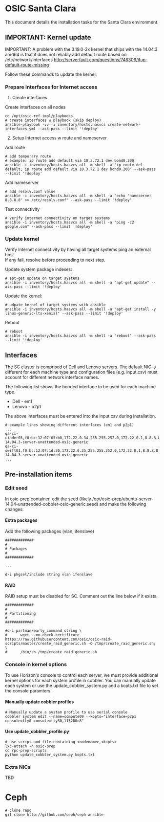 # OSIC Santa Clara

This document details the installation tasks for the Santa Clara environment.

## IMPORTANT: Kernel update

IMPORTANT:
A problem with the 3.19.0-2x kernel that ships with the 14.04.3 amd64 is that it does not reliably add default route based on /etc/network/interfaces
http://serverfault.com/questions/748306/ifup-default-route-missing

Follow these commands to update the kernel:

### Prepare interfaces for Internet access

1. Create interfaces

Create interfaces on all nodes

    cd /opt/osic-ref-impl/playbooks
    # create interfaces w playbook (skip deploy)
    ansible-playbook -vv -i inventory/hosts.hasvcs create-network-interfaces.yml --ask-pass --limit '!deploy'

2. Setup Internet access w route and nameserver
    
Add route
    
    # add temporary route
    # example: ip route add default via 10.3.72.1 dev bond0.200
    ansible -i inventory/hosts.hasvcs all -m shell -a "ip route del default; ip route add default via 10.3.72.1 dev bond0.200" --ask-pass --limit '!deploy'

Add nameserver 

    # add resolv.conf value
    ansible -i inventory/hosts.hasvcs all -m shell -a "echo 'nameserver 8.8.8.8' >> /etc/resolv.conf" --ask-pass --limit '!deploy'

Test connectivity

    # verify internet connectivity on target systems
    ansible -i inventory/hosts.hasvcs all -m shell -a "ping -c2 google.com" --ask-pass --limit '!deploy'

### Update kernel

Verify Internet connectivity by having all target systems ping an external host.  
If any fail, resolve before proceeding to next step.

    

Update system package indexes:
  
    # apt-get update on target systems
    ansible -i inventory/hosts.hasvcs all -m shell -a "apt-get update" --ask-pass --limit '!deploy'
 

Update the kernel:

    # udpate kernel of target systems with ansible
    ansible -i inventory/hosts.hasvcs all -m shell -a "apt-get install -y linux-generic-lts-xenial" --ask-pass --limit '!deploy'
 
Reboot
 
    # reboot
    ansible -i inventory/hosts.hasvcs all -m shell -a "reboot" --ask-pass --limit '!deploy'
  
 
    
    
    
## Interfaces

The SC cluster is comprised of Dell and Lenovo servers. The default NIC is different for each machine type and configuration files (e.g. input.csv) must account for different network interface names.

The following list shows the bonded interface to be used for each machine type.

  * Dell - em1
  * Lenovo - p2p1

The above interfaces must be entered into the input.csv during installation.

	# example lines showing different interfaces (em1 and p2p1)
	...
	qa-ci-cinder03,f0:bc:12:07:05:b0,172.22.0.34,255.255.252.0,172.22.0.1,8.8.8.8,em1,ubuntu-14.04.3-server-unattended-osic-generic
	qa-ci-swift01,f0:bc:12:07:1d:30,172.22.0.35,255.255.252.0,172.22.0.1,8.8.8.8,p2p1,ubuntu-14.04.3-server-unattended-osic-generic
	...

## Pre-installation items

### Edit seed

In osic-prep container, edit the seed (likely /opt/osic-prep/ubuntu-server-14.04-unattended-cobbler-osic-generic.seed) and make the following changes:

#### Extra packages

Add the following packages (vlan, ifenslave)

	#############
	#
	# Packages
	#
	#############

	...

	d-i pkgsel/include string vlan ifenslave

#### RAID

RAID setup must be disabled for SC. Comment out the line below if it exists.

	#############
	#
	# Partitioning
	#
	#############

	#d-i partman/early_command string \
	#      wget --no-check-certificate https://raw.githubusercontent.com/osic/osic-raid-scripts/master/create_raid_generic.sh -O /tmp/create_raid_generic.sh; \
	#      /bin/sh /tmp/create_raid_generic.sh

### Console in kernel options

To use Horizon's console to control each server, we must provide additional kernel options for each system profile in cobbler. You can manually update each system or use the update_cobbler_system.py and a kopts.txt file to set the console paramters.

#### Manually update cobbler profiles

	# Manually update a system profile to use serial console
	cobbler system edit --name=compute09 --kopts="interface=p2p1 console=tty0 console=ttyS0,115200n8"

#### Use update_cobbler_profile.py

	# use script and file containing <nodename>,<kopts>
	lxc-attach -n osic-prep
	cd rpc-prep-scripts
	python update_cobbler_system.py kopts.txt


### Extra NICs

TBD


# Ceph

    # clone repo
    git clone http://github.com/ceph/ceph-ansible
